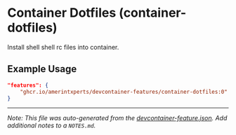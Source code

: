 
# Container Dotfiles (container-dotfiles)

Install shell shell rc files into container.

## Example Usage

```json
"features": {
    "ghcr.io/amerintxperts/devcontainer-features/container-dotfiles:0": {}
}
```





---

_Note: This file was auto-generated from the [devcontainer-feature.json](https://github.com/amerintxperts/devcontainer-features/blob/main/src/container-dotfiles/devcontainer-feature.json).  Add additional notes to a `NOTES.md`._
